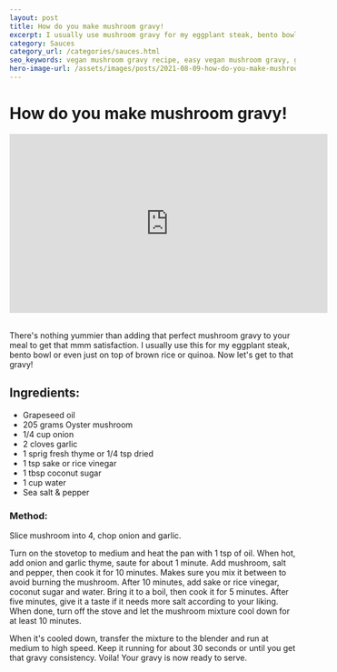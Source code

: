 ```yaml
---
layout: post
title: How do you make mushroom gravy!
excerpt: I usually use mushroom gravy for my eggplant steak, bento bowl or even just on top of brown rice or quinoa.
category: Sauces
category_url: /categories/sauces.html
seo_keywords: vegan mushroom gravy recipe, easy vegan mushroom gravy, gravy recipe for rice, how to cook mushroom gravy, mushroom sauce without cream, gravy recipe tasty
hero-image-url: /assets/images/posts/2021-08-09-how-do-you-make-mushroom-gravy/cover.jpg
---
```



# How do you make mushroom gravy!

<div class="videoWrapper">
  <iframe width="560" height="315" src="https://www.youtube.com/embed/dn5dGHFKqt8" title="YouTube video player" frameborder="0" allow="accelerometer; autoplay; clipboard-write; encrypted-media; gyroscope; picture-in-picture" allowfullscreen></iframe>
</div>
<br>

There's nothing yummier than adding that perfect mushroom gravy to your meal to get that mmm satisfaction. I usually use this for my eggplant steak, bento bowl or even just on top of brown rice or quinoa. Now let's get to that gravy!

## Ingredients:

* Grapeseed oil
* 205 grams Oyster mushroom
* 1/4 cup onion
* 2 cloves garlic
* 1 sprig fresh thyme or 1/4 tsp dried
* 1 tsp sake or rice vinegar
* 1 tbsp coconut sugar
* 1 cup water
* Sea salt & pepper

### Method:

Slice mushroom into 4, chop onion and garlic.

Turn on the stovetop to medium and heat the pan with 1 tsp of oil. When hot, add onion and garlic thyme, saute for about 1 minute. Add mushroom, salt and pepper, then cook it for 10 minutes. Makes sure you mix it between to avoid burning the mushroom. After 10 minutes, add sake or rice vinegar, coconut sugar and water. Bring it to a boil, then cook it for 5 minutes. After five minutes, give it a taste if it needs more salt according to your liking. When done, turn off the stove and let the mushroom mixture cool down for at least 10 minutes.

When it's cooled down, transfer the mixture to the blender and run at medium to high speed. Keep it running for about 30 seconds or until you get that gravy consistency. Voila! Your gravy is now ready to serve.
